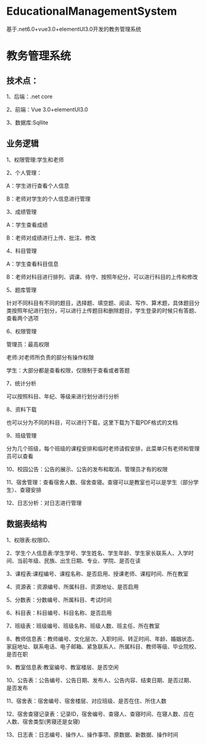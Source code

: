 # EducationalManagementSystem
基于.net6.0+vue3.0+elementUI3.0开发的教务管理系统
# 教务管理系统

## 技术点：

 1、后端：.net core

 2、前端：Vue 3.0+elementUI3.0

 3、数据库:Sqllite

## 业务逻辑

1、权限管理:学生和老师

2、个人管理：

  A：学生进行查看个人信息

  B：老师对学生的个人信息进行管理

3、成绩管理

  A：学生查看成绩

  B：老师对成绩进行上传、批注、修改

4、科目管理

  A：学生查看科目信息

  B：老师对科目进行排列、调课、待守、按照年纪分，可以进行科目的上传和修改

5、题库管理

  针对不同科目有不同的题目，选择题、填空题、阅读、写作、算术题，具体题目分类按照年纪进行划分，可以进行上传题目和删除题目，学生登录的时候只有答题、查看两个选项

6、权限管理

 管理员：最高权限

 老师:对老师所负责的部分有操作权限

 学生：大部分都是查看权限，仅限制于查看或者答题

7、统计分析

  可以按照科目、年纪、等级来进行划分进行分析

8、资料下载

  也可以分为不同的科目，可以进行下载，这里下载为下载PDF格式的文档

9、班级管理

  分为几个班级，每个班级的课程安排和临时老师请假安排，此菜单只有老师和管理员可以查看

10、校园公告：公告的展示、公告的发布和取消、管理员才有的权限

11、宿舍管理：查看宿舍人数、宿舍查寝。查寝可以是教室也可以是学生（部分学生）、查寝安排

12、日志分析：对日志进行管理

## 数据表结构

1、权限表:权限ID、

2、学生个人信息表:学生学号、学生姓名、学生年龄、学生家长联系人、入学时间、当前年级、民族、出生日期、专业、学院、是否在读

3、课程表:课程编号、课程名称、是否启用、授课老师、课程时间、所在教室

4、资源表：资源编号、所属科目、资源地址、是否启用

5、分数表：分数编号、所属科目、考试时间

6、科目表：科目编号、科目名称、是否启用

7、班级表：班级编号、班级名称、班级人数、班主任、所在教室

8、教师信息表：教师编号、文化层次、入职时间、转正时间、年龄、婚姻状态、家庭地址、联系电话、电子邮箱、紧急联系人、所属科目、教师等级、毕业院校、是否在职

9、教室信息表:教室编号、教室楼层、是否空闲

10、公告表：公告编号、公告日期、发布人、公告内容、结束日期、是否过期、是否发布

11、宿舍表：宿舍编号、宿舍楼层、对应班级、是否在住、所住人数

12、宿舍查寝记录表：记录ID，宿舍编号、查寝人、查寝时间、在寝人数、应在人数、宿舍类型(男寝还是女寝)

13、日志表：日志编号、操作人、操作事项、原数据、新数据、操作时间
